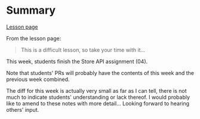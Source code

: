 # Summary

[Lesson page](https://learn.codethedream.org/ctd-node-express-class-lesson-9-using-query-parameters/)

From the lesson page:

> This is a difficult lesson, so take your time with it...

This week, students finish the Store API assignment (04).

Note that students' PRs will probably have the contents of this week and the
previous week combined.

The diff for this week is actually very small as far as I can tell, there is
not much to indicate students' understanding or lack thereof. I would probably
like to amend to these notes with more detail... Looking forward to hearing
others' input.
